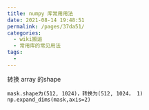```yaml
---
title: numpy 库常用用法
date: 2021-08-14 19:48:51
permalink: /pages/37da51/
categories:
  - wiki搬运
  - 常用库的常见用法
tags:
  - 
---
```




转换 array 的shape

```
mask.shape为(512, 1024)，转换为(512, 1024， 1)
np.expand_dims(mask,axis=2)
```

